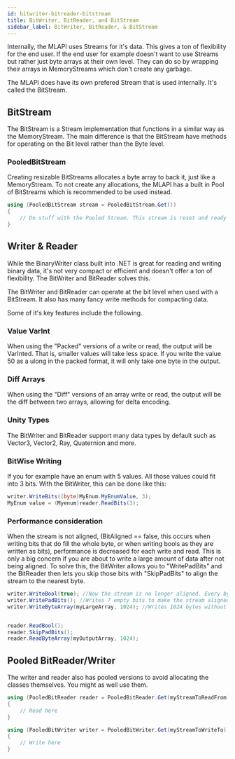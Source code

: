 ```yaml
---
id: bitwriter-bitreader-bitstream
title: BitWriter, BitReader, and BitStream
sidebar_label: BitWriter, BitReader, & BitStream
---
```


Internally, the MLAPI uses Streams for it's data. This gives a ton of flexibility for the end user. If the end user for example doesn't want to use Streams but rather just byte arrays at their own level. They can do so by wrapping their arrays in MemoryStreams which don't create any garbage.

The MLAPI does have its own prefered Stream that is used internally. It's called the BitStream.

## BitStream

The BitStream is a Stream implementation that functions in a similar way as the MemoryStream. The main difference is that the BitStream have methods for operating on the Bit level rather than the Byte level.

### PooledBitStream

Creating resizable BitStreams allocates a byte array to back it, just like a MemoryStream. To not create any allocations, the MLAPI has a built in Pool of BitStreams which is recommended to be used instead.

```csharp
using (PooledBitStream stream = PooledBitStream.Get())
{
    // Do stuff with the Pooled Stream. This stream is reset and ready for use, it will auto resize to fit all your data.
}
```

## Writer & Reader

While the BinaryWriter class built into .NET is great for reading and writing binary data, it's not very compact or efficient and doesn't offer a ton of flexibility. The BitWriter and BitReader solves this.

The BitWriter and BitReader can operate at the bit level when used with a BitStream. It also has many fancy write methods for compacting data.

Some of it's key features include the following.

### Value VarInt

When using the "Packed" versions of a write or read, the output will be VarInted. That is, smaller values will take less space. If you write the value 50 as a ulong in the packed format, it will only take one byte in the output.

### Diff Arrays

When using the "Diff" versions of an array write or read, the output will be the diff between two arrays, allowing for delta encoding.

### Unity Types

The BitWriter and BitReader support many data types by default such as Vector3, Vector2, Ray, Quaternion and more.

### BitWise Writing

If you for example have an enum with 5 values. All those values could fit into 3 bits. With the BitWriter, this can be done like this:

```csharp
writer.WriteBits((byte)MyEnum.MyEnumValue, 3);
MyEnum value = (Myenum)reader.ReadBits(3);
```

### Performance consideration

When the stream is not aligned, (BitAligned == false, this occurs when writing bits that do fill the whole byte, or when writing bools as they are written as bits), performance is decreased for each write and read. This is only a big concern if you are about to write a large amount of data after not being aligned. To solve this, the BitWriter allows you to "WritePadBits" and the BitReader then lets you skip those bits with "SkipPadBits" to align the stream to the nearest byte.

```csharp
writer.WriteBool(true); //Now the stream is no longer aligned. Every byte has to be offset by 1 bit.
writer.WritePadBits(); //Writes 7 empty bits to make the stream aligned.
writer.WriteByteArray(myLargeArray, 1024); //Writes 1024 bytes without any bit adjustments


reader.ReadBool();
reader.SkipPadBits();
reader.ReadByteArray(myOutputArray, 1024);
```

## Pooled BitReader/Writer

The writer and reader also has pooled versions to avoid allocating the classes themselves. You might as well use them.

```csharp
using (PooledBitReader reader = PooledBitReader.Get(myStreamToReadFrom))
{
    // Read here
}

using (PooledBitWriter writer = PooledBitWriter.Get(myStreamToWriteTo))
{
    // Write here
}
```
